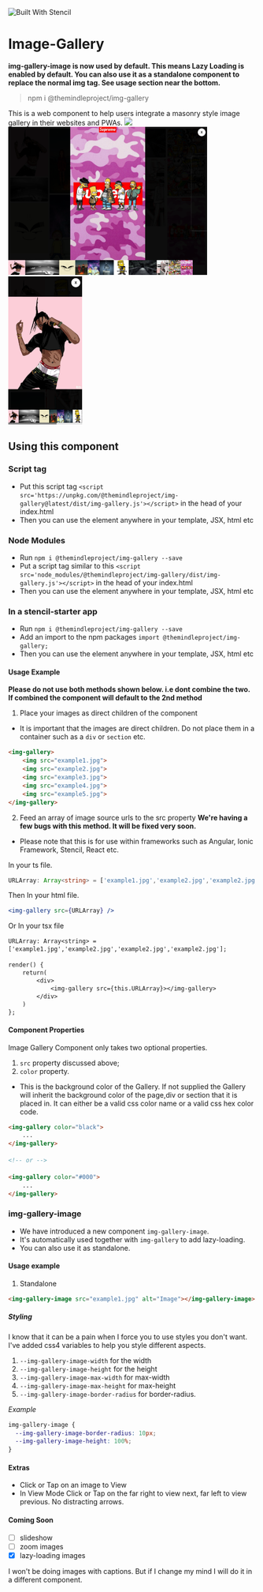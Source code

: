 ![Built With Stencil](https://img.shields.io/badge/-Built%20With%20Stencil-16161d.svg?logo=data%3Aimage%2Fsvg%2Bxml%3Bbase64%2CPD94bWwgdmVyc2lvbj0iMS4wIiBlbmNvZGluZz0idXRmLTgiPz4KPCEtLSBHZW5lcmF0b3I6IEFkb2JlIElsbHVzdHJhdG9yIDE5LjIuMSwgU1ZHIEV4cG9ydCBQbHVnLUluIC4gU1ZHIFZlcnNpb246IDYuMDAgQnVpbGQgMCkgIC0tPgo8c3ZnIHZlcnNpb249IjEuMSIgaWQ9IkxheWVyXzEiIHhtbG5zPSJodHRwOi8vd3d3LnczLm9yZy8yMDAwL3N2ZyIgeG1sbnM6eGxpbms9Imh0dHA6Ly93d3cudzMub3JnLzE5OTkveGxpbmsiIHg9IjBweCIgeT0iMHB4IgoJIHZpZXdCb3g9IjAgMCA1MTIgNTEyIiBzdHlsZT0iZW5hYmxlLWJhY2tncm91bmQ6bmV3IDAgMCA1MTIgNTEyOyIgeG1sOnNwYWNlPSJwcmVzZXJ2ZSI%2BCjxzdHlsZSB0eXBlPSJ0ZXh0L2NzcyI%2BCgkuc3Qwe2ZpbGw6I0ZGRkZGRjt9Cjwvc3R5bGU%2BCjxwYXRoIGNsYXNzPSJzdDAiIGQ9Ik00MjQuNywzNzMuOWMwLDM3LjYtNTUuMSw2OC42LTkyLjcsNjguNkgxODAuNGMtMzcuOSwwLTkyLjctMzAuNy05Mi43LTY4LjZ2LTMuNmgzMzYuOVYzNzMuOXoiLz4KPHBhdGggY2xhc3M9InN0MCIgZD0iTTQyNC43LDI5Mi4xSDE4MC40Yy0zNy42LDAtOTIuNy0zMS05Mi43LTY4LjZ2LTMuNkgzMzJjMzcuNiwwLDkyLjcsMzEsOTIuNyw2OC42VjI5Mi4xeiIvPgo8cGF0aCBjbGFzcz0ic3QwIiBkPSJNNDI0LjcsMTQxLjdIODcuN3YtMy42YzAtMzcuNiw1NC44LTY4LjYsOTIuNy02OC42SDMzMmMzNy45LDAsOTIuNywzMC43LDkyLjcsNjguNlYxNDEuN3oiLz4KPC9zdmc%2BCg%3D%3D&colorA=16161d&style=flat-square)

# Image-Gallery

**img-gallery-image is now used by default. This means Lazy Loading is enabled by default. You can also use it as a standalone component to replace the normal img tag. See usage section near the bottom.**

> npm i @themindleproject/img-gallery

This is a web component to help users integrate a masonry style image gallery in their websites and PWAs.
<img src="./docs/assets/images/preview1.png" height="300">
<img src="./docs/assets/images/preview2.png" height="300">
<img src="./docs/assets/images/preview3.png" height="300">

## Using this component

### Script tag

- Put this script tag `<script src='https://unpkg.com/@themindleproject/img-gallery@latest/dist/img-gallery.js'></script>` in the head of your index.html
- Then you can use the element anywhere in your template, JSX, html etc

### Node Modules

- Run `npm i @themindleproject/img-gallery --save`
- Put a script tag similar to this `<script src='node_modules/@themindleproject/img-gallery/dist/img-gallery.js'></script>` in the head of your index.html
- Then you can use the element anywhere in your template, JSX, html etc

### In a stencil-starter app

- Run `npm i @themindleproject/img-gallery --save`
- Add an import to the npm packages `import @themindleproject/img-gallery;`
- Then you can use the element anywhere in your template, JSX, html etc

#### Usage Example

**Please do not use both methods shown below. i.e dont combine the two. If combined the component will default to the 2nd method**

1.  Place your images as direct children of the component

- It is important that the images are direct children. Do not place them in a container such as a `div` or `section` etc.

```html
<img-gallery>
    <img src="example1.jpg">
    <img src="example2.jpg">
    <img src="example3.jpg">
    <img src="example4.jpg">
    <img src="example5.jpg">
</img-gallery>
```

2.  Feed an array of image source urls to the src property
    **We're having a few bugs with this method. It will be fixed very soon.**

- Please note that this is for use within frameworks such as Angular, Ionic Framework, Stencil, React etc.

In your ts file.

```typescript
URLArray: Array<string> = ['example1.jpg','example2.jpg','example2.jpg','example2.jpg'];
```

Then In your html file.

```jsx
<img-gallery src={URLArray} />
```

Or In your tsx file

```tsx
URLArray: Array<string> = ['example1.jpg','example2.jpg','example2.jpg','example2.jpg'];

render() {
    return(
        <div>
            <img-gallery src={this.URLArray}></img-gallery>
        </div>
    )
};
```

#### Component Properties

Image Gallery Component only takes two optional properties.

1.  `src` property discussed above;
2.  `color` property.

- This is the background color of the Gallery. If not supplied the Gallery will inherit the background color of the page,div or section that it is placed in. It can either be a valid css color name or a valid css hex color code.

```html
<img-gallery color="black">
    ...
</img-gallery>

<!-- or -->

<img-gallery color="#000">
    ...
</img-gallery>
```

### img-gallery-image

- We have introduced a new component `img-gallery-image`.
- It's automatically used together with `img-gallery` to add lazy-loading.
- You can also use it as standalone.

#### Usage example

1.  Standalone

```html
<img-gallery-image src="example1.jpg" alt="Image"></img-gallery-image>
```

##### Styling

I know that it can be a pain when I force you to use styles you don't want.
I've added css4 variables to help you style different aspects.

1.  `--img-gallery-image-width` for the width
2.  `--img-gallery-image-height` for the height
3.  `--img-gallery-image-max-width` for max-width
4.  `--img-gallery-image-max-height` for max-height
5.  `--img-gallery-image-border-radius` for border-radius.

_Example_

```css
img-gallery-image {
  --img-gallery-image-border-radius: 10px;
  --img-gallery-image-height: 100%;
}
```

#### Extras

- Click or Tap on an image to View
- In View Mode Click or Tap on the far right to view next, far left to view previous. No distracting arrows.

#### Coming Soon

- [ ] slideshow
- [ ] zoom images
- [x] lazy-loading images

I won't be doing images with captions. But if I change my mind I will do it in a different component.
